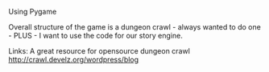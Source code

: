 Using Pygame

Overall structure of the game is a dungeon crawl - always wanted to do one - PLUS -
  I want to use the code for our story engine.
  
  Links:
  A great resource for opensource dungeon crawl
  http://crawl.develz.org/wordpress/blog

